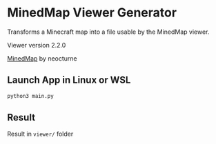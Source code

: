 # MinedMap Viewer Generator

Transforms a Minecraft map into a file usable by the MinedMap viewer.

Viewer version 2.2.0

[MinedMap](https://github.com/neocturne/MinedMap) by neocturne

## Launch App in Linux or WSL

```bash
python3 main.py
```

## Result

Result in `viewer/` folder